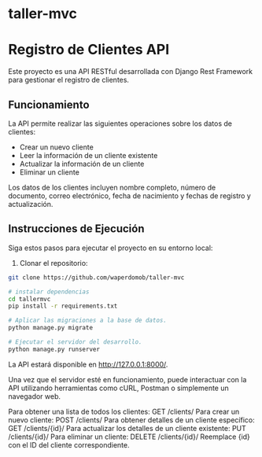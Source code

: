# taller-mvc

# Registro de Clientes API

Este proyecto es una API RESTful desarrollada con Django Rest Framework para gestionar el registro de clientes.

## Funcionamiento

La API permite realizar las siguientes operaciones sobre los datos de clientes:

- Crear un nuevo cliente
- Leer la información de un cliente existente
- Actualizar la información de un cliente
- Eliminar un cliente

Los datos de los clientes incluyen nombre completo, número de documento, correo electrónico, fecha de nacimiento y fechas de registro y actualización.

## Instrucciones de Ejecución

Siga estos pasos para ejecutar el proyecto en su entorno local:

1. Clonar el repositorio:

```bash
git clone https://github.com/waperdomob/taller-mvc

# instalar dependencias
cd tallermvc
pip install -r requirements.txt

# Aplicar las migraciones a la base de datos.
python manage.py migrate

# Ejecutar el servidor del desarrollo.
python manage.py runserver

``` 
La API estará disponible en http://127.0.0.1:8000/.

Una vez que el servidor esté en funcionamiento, puede interactuar con la API utilizando herramientas como cURL, Postman o simplemente un navegador web.

Para obtener una lista de todos los clientes: GET /clients/
Para crear un nuevo cliente: POST /clients/
Para obtener detalles de un cliente específico: GET /clients/{id}/
Para actualizar los detalles de un cliente existente: PUT /clients/{id}/
Para eliminar un cliente: DELETE /clients/{id}/
Reemplace {id} con el ID del cliente correspondiente.

